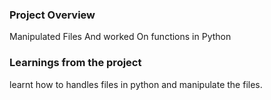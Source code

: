 ### Project Overview

 Manipulated Files And worked On functions in Python


### Learnings from the project

 learnt how to handles files in python and manipulate the files. 


